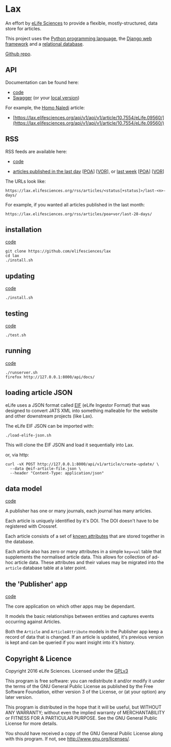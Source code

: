 # Lax
 
An effort by [eLife Sciences](http://elifesciences.org) to provide a flexible, 
mostly-structured, data store for articles.

This project uses the [Python programming language](https://www.python.org/),
the [Django web framework](https://www.djangoproject.com/) and a
[relational database](https://en.wikipedia.org/wiki/Relational_database_management_system).

[Github repo](https://github.com/elifesciences/lax/).

## API

Documentation can be found here:

* [code](https://github.com/elifesciences/lax/blob/master/src/publisher/api.py)
* [Swagger](https://lax.elifesciences.org/api/docs/) (or your [local version](/api/docs/))

For example, the [Homo Naledi](http://elifesciences.org/content/4/e09560) article:

* [https://lax.elifesciences.org/api/v1/api/v1/article/10.7554/eLife.09560/](https://lax.elifesciences.org/api/v1/api/v1/article/10.7554/eLife.09560/)

## RSS

RSS feeds are available here:

* [code](https://github.com/elifesciences/lax/blob/master/src/publisher/rss.py)


* [articles published in the last day](https://lax.elifesciences.org/rss/articles/poa+vor/last-1-days/) \[[POA](https://lax.elifesciences.org/rss/articles/poa/last-1-days/)\] \[[VOR](https://lax.elifesciences.org/rss/articles/vor/last-1-days/)\], or [last week](https://lax.elifesciences.org/rss/articles/poa+vor/last-7-days/) \[[POA](https://lax.elifesciences.org/rss/articles/poa/last-7-days/)\] \[[VOR](https://lax.elifesciences.org/rss/articles/vor/last-7-days/)\]

The URLs look like:

    https://lax.elifesciences.org/rss/articles/<status[+status]>/last-<n>-days/

For example, if you wanted all articles published in the last month:

    https://lax.elifesciences.org/rss/articles/poa+vor/last-28-days/

## installation

[code](https://github.com/elifesciences/lax/blob/master/install.sh)  

    git clone https://github.com/elifesciences/lax
    cd lax
    ./install.sh

## updating

[code](https://github.com/elifesciences/lax/blob/master/install.sh)  

    ./install.sh

## testing 

[code](https://github.com/elifesciences/lax/blob/master/src/publisher/tests/)  

    ./test.sh

## running

[code](https://github.com/elifesciences/lax/blob/master/runserver.sh)

    ./runserver.sh
    firefox http://127.0.0.1:8000/api/docs/

## loading article JSON

eLife uses a JSON format called [EIF](https://github.com/elifesciences/elife-eif-schema) 
(eLife Ingestor Format) that was designed to convert JATS XML into something 
malleable for the website and other downstream projects (like Lax).

The eLife EIF JSON can be imported with:

    ./load-elife-json.sh

This will clone the EIF JSON and load it sequentially into Lax.

or, via http:
    
    curl -vX POST http://127.0.0.1:8000/api/v1/article/create-update/ \
      --data @eif-article-file.json \
      --header "Content-Type: application/json"


## data model

[code](https://github.com/elifesciences/lax/blob/master/src/publisher/models.py)

A publisher has one or many journals, each journal has many articles.

Each article is uniquely identified by it's DOI. The DOI doesn't have to be 
registered with Crossref.

Each article consists of a set of [known attributes](https://github.com/elifesciences/lax/blob/master/src/publisher/models.py#L24) that are stored together in the database.

Each article also has zero or many attributes in a simple `key=val` table that 
supplements the normalised article data. This allows for collection of ad-hoc 
article data. These attributes and their values may be migrated into the 
`article` database table at a later point.

## the 'Publisher' app

[code](https://github.com/elifesciences/lax/blob/master/src/publisher/)

The core application on which other apps may be dependant.

It models the basic relationships between entities and captures events occurring
against Articles.

Both the `Article` and `ArticleAttribute` models in the Publisher app keep a 
record of data that is changed. If an article is updated, it's previous version 
is kept and can be queried if you want insight into it's history.

## Copyright & Licence

Copyright 2016 eLife Sciences. Licensed under the [GPLv3](LICENCE.txt)

This program is free software: you can redistribute it and/or modify
it under the terms of the GNU General Public License as published by
the Free Software Foundation, either version 3 of the License, or
(at your option) any later version.

This program is distributed in the hope that it will be useful,
but WITHOUT ANY WARRANTY; without even the implied warranty of
MERCHANTABILITY or FITNESS FOR A PARTICULAR PURPOSE.  See the
GNU General Public License for more details.

You should have received a copy of the GNU General Public License
along with this program.  If not, see <http://www.gnu.org/licenses/>.

